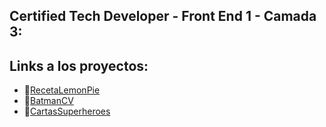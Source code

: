 ## Certified Tech Developer - Front End 1 - Camada 3:
## Links a los proyectos:

- :lemon:[RecetaLemonPie](https://frnpnk.github.io/FrontEnd1/LemonPie/)
- :bat:[BatmanCV](https://frnpnk.github.io/FrontEnd1/BatmanCV/)
- :superhero:[CartasSuperheroes](https://frnpnk.github.io/FrontEnd1/Superheroes/)
